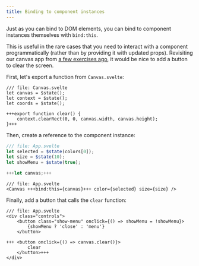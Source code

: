 ```yaml
---
title: Binding to component instances
---
```


Just as you can bind to DOM elements, you can bind to component instances themselves with `bind:this`.

This is useful in the rare cases that you need to interact with a component programmatically (rather than by providing it with updated props). Revisiting our canvas app from [a few exercises ago](actions), it would be nice to add a button to clear the screen.

First, let's export a function from `Canvas.svelte`:

```svelte
/// file: Canvas.svelte
let canvas = $state();
let context = $state();
let coords = $state();

+++export function clear() {
	context.clearRect(0, 0, canvas.width, canvas.height);
}+++
```

Then, create a reference to the component instance:

```js
/// file: App.svelte
let selected = $state(colors[0]);
let size = $state(10);
let showMenu = $state(true);

+++let canvas;+++
```

```svelte
/// file: App.svelte
<Canvas +++bind:this={canvas}+++ color={selected} size={size} />
```

Finally, add a button that calls the `clear` function:

```svelte
/// file: App.svelte
<div class="controls">
	<button class="show-menu" onclick={() => showMenu = !showMenu}>
		{showMenu ? 'close' : 'menu'}
	</button>

+++	<button onclick={() => canvas.clear()}>
		clear
	</button>+++
</div>
```
